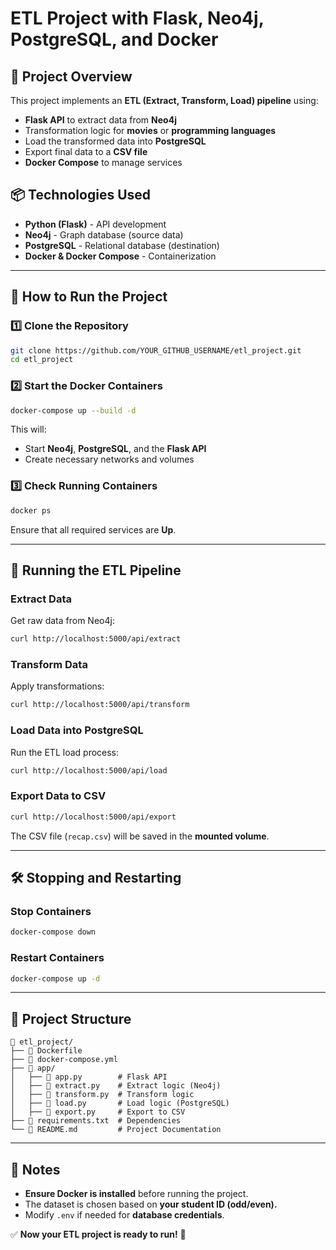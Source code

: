 # ETL Project with Flask, Neo4j, PostgreSQL, and Docker

## 📌 Project Overview
This project implements an **ETL (Extract, Transform, Load) pipeline** using:
- **Flask API** to extract data from **Neo4j**
- Transformation logic for **movies** or **programming languages**
- Load the transformed data into **PostgreSQL**
- Export final data to a **CSV file**
- **Docker Compose** to manage services

## 📦 Technologies Used
- **Python (Flask)** - API development
- **Neo4j** - Graph database (source data)
- **PostgreSQL** - Relational database (destination)
- **Docker & Docker Compose** - Containerization

---

## 🚀 How to Run the Project
### 1️⃣ Clone the Repository
```sh
git clone https://github.com/YOUR_GITHUB_USERNAME/etl_project.git
cd etl_project
```

### 2️⃣ Start the Docker Containers
```sh
docker-compose up --build -d
```
This will:
- Start **Neo4j**, **PostgreSQL**, and the **Flask API**
- Create necessary networks and volumes

### 3️⃣ Check Running Containers
```sh
docker ps
```
Ensure that all required services are **Up**.

---

## 🔄 Running the ETL Pipeline

### **Extract Data**
Get raw data from Neo4j:
```sh
curl http://localhost:5000/api/extract
```

### **Transform Data**
Apply transformations:
```sh
curl http://localhost:5000/api/transform
```

### **Load Data into PostgreSQL**
Run the ETL load process:
```sh
curl http://localhost:5000/api/load
```

### **Export Data to CSV**
```sh
curl http://localhost:5000/api/export
```
The CSV file (`recap.csv`) will be saved in the **mounted volume**.

---

## 🛠 Stopping and Restarting

### **Stop Containers**
```sh
docker-compose down
```

### **Restart Containers**
```sh
docker-compose up -d
```

---

## 📂 Project Structure
```
📂 etl_project/
├── 📄 Dockerfile
├── 📄 docker-compose.yml
├── 📂 app/
│   ├── 📄 app.py        # Flask API
│   ├── 📄 extract.py    # Extract logic (Neo4j)
│   ├── 📄 transform.py  # Transform logic
│   ├── 📄 load.py       # Load logic (PostgreSQL)
│   ├── 📄 export.py     # Export to CSV
├── 📄 requirements.txt  # Dependencies
└── 📄 README.md         # Project Documentation
```

---

## 📝 Notes
- **Ensure Docker is installed** before running the project.
- The dataset is chosen based on **your student ID (odd/even).**
- Modify `.env` if needed for **database credentials**.

✅ **Now your ETL project is ready to run!** 🚀

